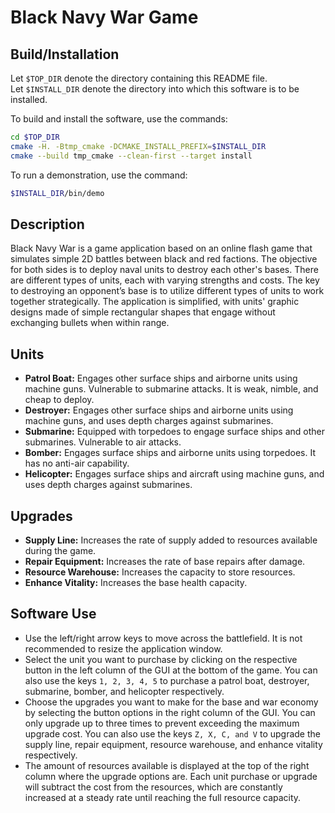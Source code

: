 
# Black Navy War Game

## Build/Installation

Let `$TOP_DIR` denote the directory containing this README file.  
Let `$INSTALL_DIR` denote the directory into which this software is to be installed.  

To build and install the software, use the commands:
```bash
cd $TOP_DIR
cmake -H. -Btmp_cmake -DCMAKE_INSTALL_PREFIX=$INSTALL_DIR
cmake --build tmp_cmake --clean-first --target install
```

To run a demonstration, use the command:
```bash
$INSTALL_DIR/bin/demo
```

## Description

Black Navy War is a game application based on an online flash game that simulates simple 2D battles between black and red factions. The objective for both sides is to deploy naval units to destroy each other's bases. There are different types of units, each with varying strengths and costs. The key to destroying an opponent’s base is to utilize different types of units to work together strategically. The application is simplified, with units' graphic designs made of simple rectangular shapes that engage without exchanging bullets when within range.

## Units

- **Patrol Boat:** Engages other surface ships and airborne units using machine guns. Vulnerable to submarine attacks. It is weak, nimble, and cheap to deploy.
- **Destroyer:** Engages other surface ships and airborne units using machine guns, and uses depth charges against submarines.
- **Submarine:** Equipped with torpedoes to engage surface ships and other submarines. Vulnerable to air attacks.
- **Bomber:** Engages surface ships and airborne units using torpedoes. It has no anti-air capability.
- **Helicopter:** Engages surface ships and aircraft using machine guns, and uses depth charges against submarines.

## Upgrades

- **Supply Line:** Increases the rate of supply added to resources available during the game.
- **Repair Equipment:** Increases the rate of base repairs after damage.
- **Resource Warehouse:** Increases the capacity to store resources.
- **Enhance Vitality:** Increases the base health capacity.

## Software Use

- Use the left/right arrow keys to move across the battlefield. It is not recommended to resize the application window.
- Select the unit you want to purchase by clicking on the respective button in the left column of the GUI at the bottom of the game. You can also use the keys `1, 2, 3, 4, 5` to purchase a patrol boat, destroyer, submarine, bomber, and helicopter respectively.
- Choose the upgrades you want to make for the base and war economy by selecting the button options in the right column of the GUI. You can only upgrade up to three times to prevent exceeding the maximum upgrade cost. You can also use the keys `Z, X, C, and V` to upgrade the supply line, repair equipment, resource warehouse, and enhance vitality respectively.
- The amount of resources available is displayed at the top of the right column where the upgrade options are. Each unit purchase or upgrade will subtract the cost from the resources, which are constantly increased at a steady rate until reaching the full resource capacity.
